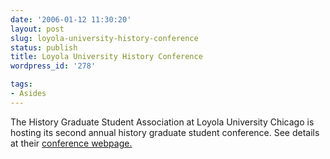 ```yaml
---
date: '2006-01-12 11:30:20'
layout: post
slug: loyola-university-history-conference
status: publish
title: Loyola University History Conference
wordpress_id: '278'

tags:
- Asides
---
```


The History Graduate Student Association at Loyola University Chicago is hosting its second annual history graduate student conference. See details at their [conference webpage.](http://www.luc.edu/orgs/hgsa/conf.htm)
